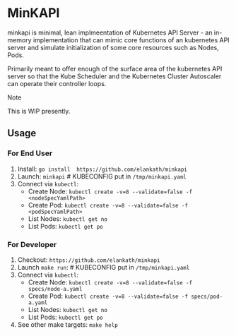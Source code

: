 # MinKAPI

minkapi is minimal, lean implmeentation of  Kubernetes API Server - an  in-memory implementation that can mimic core functions of an kubernetes API server and simulate initialization of some core resources such as Nodes, Pods. 

Primarily meant to offer enough of the surface area of the kubernetes API server so that the Kube Scheduler and the Kubernetes Cluster Autoscaler can operate their controller loops.

> [!NOTE]
> This is WIP presently.

## Usage 

### For End User

1. Install: `go install  https://github.com/elankath/minkapi`
2. Launch: `minkapi` # KUBECONFIG put in `/tmp/minkapi.yaml`
3. Connect via `kubectl`:  
   - Create Node: `kubectl create -v=8 --validate=false -f <nodeSpecYamlPath>`
   - Create Pod: `kubectl create -v=8 --validate=false -f <podSpecYamlPath>`
   - List Nodes: `kubectl get no`
   - List Pods: `kubectl get po`

### For Developer

1. Checkout: `https://github.com/elankath/minkapi`
2. Launch `make run`: # KUBECONFIG put in `/tmp/minkapi.yaml`
3. Connect via `kubectl`:
   - Create Node: `kubectl create -v=8 --validate=false -f specs/node-a.yaml`
   - Create Pod: `kubectl create -v=8 --validate=false -f specs/pod-a.yaml`
   - List Nodes: `kubectl get no`
   - List Pods: `kubectl get po`
4. See other make targets: `make help`






